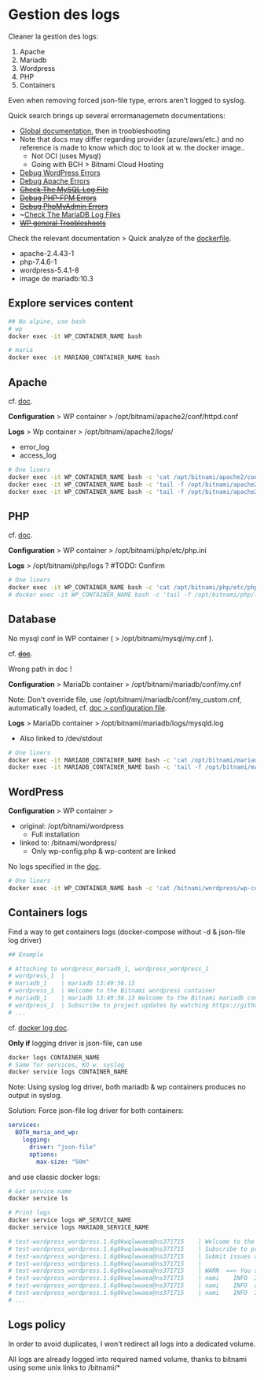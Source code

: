 # Gestion des logs

Cleaner la gestion des logs:

1. Apache
2. Mariadb
3. Wordpress
4. PHP
5. Containers

Even when removing forced json-file type, errors aren't logged to syslog.

Quick search brings up several errormanagemetn documentations:

- [Global documentation](https://docs.bitnami.com/oci/apps/wordpress/get-started/first-steps/), then in troobleshooting
- Note that docs may differ regarding provider (azure/aws/etc.) and no reference is made to know which doc to look at w. the docker image..
  - Not OCI (uses Mysql)
  - Going with BCH > Bitnami Cloud Hosting
- [Debug WordPress Errors](https://docs.bitnami.com/bch/apps/wordpress/troubleshooting/debug-errors/)
- [Debug Apache Errors](https://docs.bitnami.com/bch/apps/wordpress/troubleshooting/debug-errors-apache/)
- ~~[Check The MySQL Log File](https://docs.bitnami.com/bch/apps/wordpress/troubleshooting/debug-errors-mysql/)~~
- ~~[Debug PHP-FPM Errors](https://docs.bitnami.com/bch/apps/wordpress/troubleshooting/debug-errors-php-fpm/)~~
- ~~[Debug PhpMyAdmin Errors](https://docs.bitnami.com/bch/apps/wordpress/troubleshooting/debug-errors-phpmyadmin/)~~
- ~[Check The MariaDB Log Files](https://docs.bitnami.com/aws/apps/codedx/troubleshooting/debug-errors-mariadb/)
- ~~[WP general Troobleshoots](https://docs.bitnami.com/general/how-to/troubleshoot-wordpress-issues/)~~

Check the relevant documentation > Quick analyze of the [dockerfile](https://github.com/bitnami/bitnami-docker-wordpress/blob/5.4.1-debian-10-r31/5/debian-10/Dockerfile).

- apache-2.4.43-1
- php-7.4.6-1
- wordpress-5.4.1-8
- image de mariadb:10.3

## Explore services content

```bash
## No alpine, use bash
# wp
docker exec -it WP_CONTAINER_NAME bash

# maria
docker exec -it MARIADB_CONTAINER_NAME bash
```

## Apache

cf. [doc](https://docs.bitnami.com/oci/apps/wordpress/get-started/understand-config/).

**Configuration** > WP container > /opt/bitnami/apache2/conf/httpd.conf

**Logs** > Wp container > /opt/bitnami/apache2/logs/

- error_log
- access_log

```bash
# One liners
docker exec -it WP_CONTAINER_NAME bash -c 'cat /opt/bitnami/apache2/conf/httpd.conf'
docker exec -it WP_CONTAINER_NAME bash -c 'tail -f /opt/bitnami/apache2/logs/error_log'
docker exec -it WP_CONTAINER_NAME bash -c 'tail -f /opt/bitnami/apache2/logs/access_log'
```

## PHP

cf. [doc](https://docs.bitnami.com/oci/apps/wordpress/get-started/understand-default-config-php/).

**Configuration** > WP container > /opt/bitnami/php/etc/php.ini

**Logs** > /opt/bitnami/php/logs ? #TODO: Confirm

```bash
# One liners
docker exec -it WP_CONTAINER_NAME bash -c 'cat /opt/bitnami/php/etc/php.ini'
# docker exec -it WP_CONTAINER_NAME bash -c 'tail -f /opt/bitnami/php/logs' # TODO: Adjust file, /logs is a folder
```

## Database

No mysql conf in WP container ( > /opt/bitnami/mysql/my.cnf ).

cf. ~~[doc](https://docs.bitnami.com/aws/apps/codedx/troubleshooting/debug-errors-mariadb/)~~.

Wrong path in doc !

**Configuration** > MariaDb container > /opt/bitnami/mariadb/conf/my.cnf

Note: Don't override file, use /opt/bitnami/mariadb/conf/my_custom.cnf, automatically loaded, cf. [doc > configuration file](https://hub.docker.com/r/bitnami/mariadb/).

**Logs** > MariaDb container > /opt/bitnami/mariadb/logs/mysqld.log

- Also linked to /dev/stdout

```bash
# One liners
docker exec -it MARIADB_CONTAINER_NAME bash -c 'cat /opt/bitnami/mariadb/conf/my.cnf'
docker exec -it MARIADB_CONTAINER_NAME bash -c 'tail -f /opt/bitnami/mariadb/logs/mysqld.log'
```

## WordPress

**Configuration** > WP container >

- original:   /opt/bitnami/wordpress
  - Full installation
- linked to:  /bitnami/wordpress/
  - Only wp-config.php & wp-content are linked

No logs specified in the [doc](https://docs.bitnami.com/bch/apps/wordpress/troubleshooting/debug-errors/).

```bash
# One liners
docker exec -it WP_CONTAINER_NAME bash -c 'cat /bitnami/wordpress/wp-config.php'
```

## Containers logs

Find a way to get containers logs (docker-compose without -d & json-file log driver)

```bash
## Example

# Attaching to wordpress_mariadb_1, wordpress_wordpress_1
# wordpress_1  |
# mariadb_1    | mariadb 13:49:56.13
# wordpress_1  | Welcome to the Bitnami wordpress container
# mariadb_1    | mariadb 13:49:56.13 Welcome to the Bitnami mariadb container
# wordpress_1  | Subscribe to project updates by watching https://github.com/bitnami/bitnami-docker-wordpress
# ...
```

cf. [docker log doc](https://docs.docker.com/config/containers/logging/).

**Only if** logging driver is json-file, can use

```bash
docker logs CONTAINER_NAME
# Same for services, KO w. syslog
docker service logs CONTAINER_NAME
```

Note: Using syslog log driver, both mariadb & wp containers produces no output in syslog.

Solution: Force json-file log driver for both containers:

```yaml
services:
  BOTH_maria_and_wp:
    logging:
      driver: "json-file"
      options:
        max-size: "50m"
```

and use classic docker logs:

```bash
# Get service name
docker service ls

# Print logs
docker service logs WP_SERVICE_NAME
docker service logs MARIADB_SERVICE_NAME

# test-wordpress_wordpress.1.6g0kwqlwwaea@ns371715    | Welcome to the Bitnami wordpress container
# test-wordpress_wordpress.1.6g0kwqlwwaea@ns371715    | Subscribe to project updates by watching https://github.com/bitnami/bitnami-docker-wordpress
# test-wordpress_wordpress.1.6g0kwqlwwaea@ns371715    | Submit issues and feature requests at https://github.com/bitnami/bitnami-docker-wordpress/issues
# test-wordpress_wordpress.1.6g0kwqlwwaea@ns371715    |
# test-wordpress_wordpress.1.6g0kwqlwwaea@ns371715    | WARN  ==> You set the environment variable ALLOW_EMPTY_PASSWORD=yes. For safety reasons, do not use this flag in a production environment.
# test-wordpress_wordpress.1.6g0kwqlwwaea@ns371715    | nami    INFO  Initializing apache
# test-wordpress_wordpress.1.6g0kwqlwwaea@ns371715    | nami    INFO  apache successfully initialized
# test-wordpress_wordpress.1.6g0kwqlwwaea@ns371715    | nami    INFO  Initializing mysql-client
# ...
```

## Logs policy

In order to avoid duplicates, I won't redirect all logs into a dedicated volume.

All logs are already logged into required named volume, thanks to bitnami using some unix links to /bitnami/*
